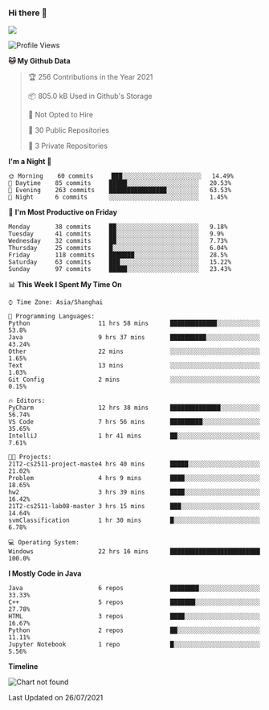 ### Hi there 👋

<!--
**zhou-ning/zhou-ning** is a ✨ _special_ ✨ repository because its `README.md` (this file) appears on your GitHub profile.

Here are some ideas to get you started:

- 🔭 I’m currently working on ...
- 🌱 I’m currently learning ...
- 👯 I’m looking to collaborate on ...
- 🤔 I’m looking for help with ...
- 💬 Ask me about ...
- 📫 How to reach me: ...
- 😄 Pronouns: ...
- ⚡ Fun fact: ...
-->
![](https://github-readme-stats.vercel.app/api?username=zhou-ning)

<!--START_SECTION:waka-->
![Profile Views](http://img.shields.io/badge/Profile%20Views-0-blue)

**🐱 My Github Data** 

> 🏆 256 Contributions in the Year 2021
 > 
> 📦 805.0 kB Used in Github's Storage 
 > 
> 🚫 Not Opted to Hire
 > 
> 📜 30 Public Repositories 
 > 
> 🔑 3 Private Repositories  
 > 
**I'm a Night 🦉** 

```text
🌞 Morning    60 commits     ███░░░░░░░░░░░░░░░░░░░░░░   14.49% 
🌆 Daytime    85 commits     █████░░░░░░░░░░░░░░░░░░░░   20.53% 
🌃 Evening    263 commits    ████████████████░░░░░░░░░   63.53% 
🌙 Night      6 commits      ░░░░░░░░░░░░░░░░░░░░░░░░░   1.45%

```
📅 **I'm Most Productive on Friday** 

```text
Monday       38 commits     ██░░░░░░░░░░░░░░░░░░░░░░░   9.18% 
Tuesday      41 commits     ██░░░░░░░░░░░░░░░░░░░░░░░   9.9% 
Wednesday    32 commits     ██░░░░░░░░░░░░░░░░░░░░░░░   7.73% 
Thursday     25 commits     █░░░░░░░░░░░░░░░░░░░░░░░░   6.04% 
Friday       118 commits    ███████░░░░░░░░░░░░░░░░░░   28.5% 
Saturday     63 commits     ███░░░░░░░░░░░░░░░░░░░░░░   15.22% 
Sunday       97 commits     █████░░░░░░░░░░░░░░░░░░░░   23.43%

```


📊 **This Week I Spent My Time On** 

```text
⌚︎ Time Zone: Asia/Shanghai

💬 Programming Languages: 
Python                   11 hrs 58 mins      █████████████░░░░░░░░░░░░   53.8% 
Java                     9 hrs 37 mins       ██████████░░░░░░░░░░░░░░░   43.24% 
Other                    22 mins             ░░░░░░░░░░░░░░░░░░░░░░░░░   1.65% 
Text                     13 mins             ░░░░░░░░░░░░░░░░░░░░░░░░░   1.03% 
Git Config               2 mins              ░░░░░░░░░░░░░░░░░░░░░░░░░   0.15%

🔥 Editors: 
PyCharm                  12 hrs 38 mins      ██████████████░░░░░░░░░░░   56.74% 
VS Code                  7 hrs 56 mins       █████████░░░░░░░░░░░░░░░░   35.65% 
IntelliJ                 1 hr 41 mins        ██░░░░░░░░░░░░░░░░░░░░░░░   7.61%

🐱‍💻 Projects: 
21T2-cs2511-project-maste4 hrs 40 mins       █████░░░░░░░░░░░░░░░░░░░░   21.02% 
Problem                  4 hrs 9 mins        ████░░░░░░░░░░░░░░░░░░░░░   18.65% 
hw2                      3 hrs 39 mins       ████░░░░░░░░░░░░░░░░░░░░░   16.42% 
21T2-cs2511-lab08-master 3 hrs 15 mins       ███░░░░░░░░░░░░░░░░░░░░░░   14.64% 
svmClassification        1 hr 30 mins        █░░░░░░░░░░░░░░░░░░░░░░░░   6.78%

💻 Operating System: 
Windows                  22 hrs 16 mins      █████████████████████████   100.0%

```

**I Mostly Code in Java** 

```text
Java                     6 repos             ████████░░░░░░░░░░░░░░░░░   33.33% 
C++                      5 repos             ███████░░░░░░░░░░░░░░░░░░   27.78% 
HTML                     3 repos             ████░░░░░░░░░░░░░░░░░░░░░   16.67% 
Python                   2 repos             ██░░░░░░░░░░░░░░░░░░░░░░░   11.11% 
Jupyter Notebook         1 repo              █░░░░░░░░░░░░░░░░░░░░░░░░   5.56%

```


**Timeline**

![Chart not found](https://raw.githubusercontent.com/zhou-ning/zhou-ning/main/charts/bar_graph.png) 


 Last Updated on 26/07/2021
<!--END_SECTION:waka-->
